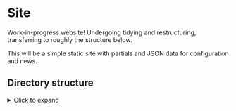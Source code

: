 # Site

Work-in-progress website! Undergoing tidying and restructuring, transferring to roughly the structure below.

This will be a simple static site with partials and JSON data for configuration and news.

## Directory structure

<details>
<summary>Click to expand</summary>

```text
site/
├─ index.html
├─ privacy.html
├─ accessibility.html
├─ assets/
│  ├─ css/styles.css
│  ├─ js/main.js
│  └─ images/… (web-sized)
├─ partials/               # 1 file per section
│  ├─ header.html
│  ├─ hero.html
│  ├─ donate.html
│  ├─ signup.html
│  ├─ news.html
│  ├─ social-links.html
│  └─ footer.html
├─ data/config.json        # Mailchimp, Stripe links, socials, colours
└─ data/news.json
